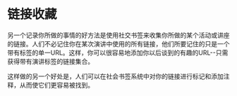 # 链接收藏

另一个记录你所做的事情的好方法是使用社交书签来收集你所做的某个活动或讲座的链接。人们不必记住你在某次演讲中使用的所有链接，他们所要记住的只是一个带有标签的单一URL。这样，你可以很容易地添加你以后谈到的有趣的URL--只需获得带有演讲标签的链接集合。

这样做的另一个好处是，人们可以在社会书签系统中对你的链接进行标记和添加注释，从而使它们更容易被找到。